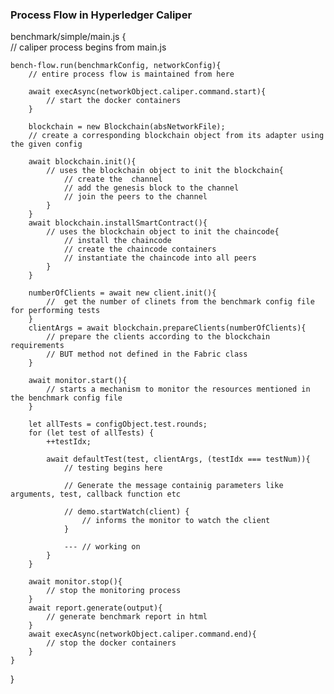 ### Process Flow in Hyperledger Caliper

benchmark/simple/main.js {  
    // caliper process begins from main.js

    bench-flow.run(benchmarkConfig, networkConfig){
        // entire process flow is maintained from here

        await execAsync(networkObject.caliper.command.start){
            // start the docker containers
        }

        blockchain = new Blockchain(absNetworkFile);
        // create a corresponding blockchain object from its adapter using the given config

        await blockchain.init(){
            // uses the blockchain object to init the blockchain{
                // create the  channel
                // add the genesis block to the channel
                // join the peers to the channel
            }
        }
        await blockchain.installSmartContract(){
            // uses the blockchain object to init the chaincode{
                // install the chaincode
                // create the chaincode containers
                // instantiate the chaincode into all peers
            }
        }

        numberOfClients = await new client.init(){
            //  get the number of clinets from the benchmark config file for performing tests
        }
        clientArgs = await blockchain.prepareClients(numberOfClients){
            // prepare the clients according to the blockchain requirements
            // BUT method not defined in the Fabric class
        }

        await monitor.start(){
            // starts a mechanism to monitor the resources mentioned in the benchmark config file
        }

        let allTests = configObject.test.rounds;
        for (let test of allTests) {
            ++testIdx;

            await defaultTest(test, clientArgs, (testIdx === testNum)){
                // testing begins here

                // Generate the message containig parameters like arguments, test, callback function etc

                // demo.startWatch(client) {
                    // informs the monitor to watch the client
                }

                --- // working on                       
            }
        }

        await monitor.stop(){
            // stop the monitoring process
        }
        await report.generate(output){
            // generate benchmark report in html
        }
        await execAsync(networkObject.caliper.command.end){
            // stop the docker containers
        }
    }
}
